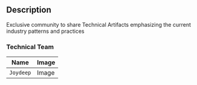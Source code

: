 ## Description
Exclusive community to share Technical Artifacts emphasizing the current industry patterns and practices

### Technical Team
| **Name** | **Image** |
------|-----
`Joydeep`|Image


